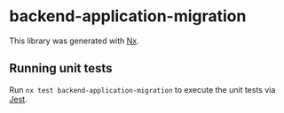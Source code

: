 # backend-application-migration

This library was generated with [Nx](https://nx.dev).

## Running unit tests

Run `nx test backend-application-migration` to execute the unit tests via [Jest](https://jestjs.io).
